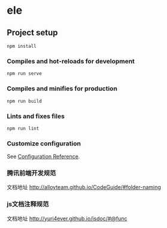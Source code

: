 # ele

## Project setup
```
npm install
```

### Compiles and hot-reloads for development
```
npm run serve
```

### Compiles and minifies for production
```
npm run build
```

### Lints and fixes files
```
npm run lint
```

### Customize configuration
See [Configuration Reference](https://cli.vuejs.org/config/).

### 腾讯前端开发规范

文档地址 http://alloyteam.github.io/CodeGuide/#folder-naming

### js文档注释规范

文档地址 http://yuri4ever.github.io/jsdoc/#@func